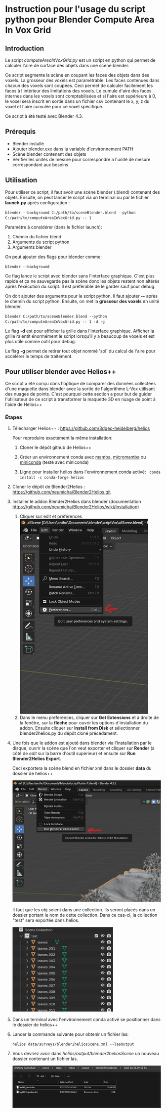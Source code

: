 # Instruction pour l'usage du script python pour Blender Compute Area In Vox Grid

## Introduction
Le script *computeAreaInVoxGrid.py* est un script en python qui permet de calculer l'aire de surface des objets dans une scène blender.

Ce script segmente la scène en coupant les faces des objets dans des voxels. La grosseur des voxels est paramétrable. Les faces contenues dans chacun des voxels sont coupées. Ceci permet de calculer facilement les faces à l'intérieur des limitations des voxels. Le cumule d'aire des faces internes dans les voxels sont comptabilisées et si l'aire est supérieure à 0, le voxel sera inscrit en sortie dans un fichier csv contenant le x, y, z du voxel et l'aire cumulée pour ce voxel spécifique.

Ce script à été testé avec Blender 4.3.
## Prérequis
- Blender installé
- Ajouter blender.exe dans la variable d'environnement PATH
- Scène blender contenant des objets
- Vérifier les unités de mesure pour correspondre a l'unité de mesure correspondant aux besoins
## Utilisation
Pour utiliser ce script, il faut avoir une scène blender (.blend) contenant des objets. Ensuite, on peut lancer le script via un terminal ou par le fichier **launch.py** après configuration :

`blender --background C:/path/to/sceneBlender.blend --python C:/path/to/computeAreaInVoxGrid.py -- 1`

Paramètre à considérer (dans le fichier launch):

1. Chemin du fichier blend
2. Arguments du script python
3. Arguments blender

On peut ajouter des flags pour blender comme:

`blender --background`

Ce flag lance le script avec blender sans l'interface graphique. C'est plus rapide et ça ne sauvegarde pas la scène donc les objets restent non altérés après l'exécution du script. Il est préférable de le garder sauf pour debug.

On doit ajouter des arguments pour le script python. Il faut ajouter **--** après le chemin du script python. Ensuite, on met la **grosseur des voxels** en unité blender.

`blender C:/path/to/sceneBlender.blend --python C:/path/to/computeAreaInVoxGrid.py -- 1 -d -g`

Le flag **-d** est pour afficher la grille dans l'interface graphique. Afficher la grille ralentit énormément le script lorsqu'il y a beaucoup de voxels et est plus utile comme outil pour debug.

Le flag **-g**  permet de retirer tout objet nommé 'sol' du calcul de l'aire pour accélérer le temps de traitement.

## Pour utiliser blender avec Helios++

Ce script a été conçu dans l'optique de comparer des données collectées d'une maquette dans blender avec la sortie de l'algorithme L-Vox utilisant des nuages de points. C'est pourquoi cette section a pour but de guider l'utilisateur de ce script à transformer la maquette 3D en nuage de point à l'aide de Helios++

### Étapes

1. Télécharger Helios++ : https://github.com/3dgeo-heidelberg/helios

   Pour reproduire exactement la même installation:

   1. Cloner le dépôt github de Helios++

   2. Créer un environnement conda avec [mamba](https://mamba.readthedocs.io/en/latest/installation/mamba-installation.html), [micromamba](https://mamba.readthedocs.io/en/latest/installation/micromamba-installation.html) ou [miniconda](https://www.anaconda.com/docs/main) (testé avec miniconda)

   3. Ligne pour installer helios dans l'environnement conda activé:
      ``` conda install -c conda-forge helios```

2. Cloner le dépôt de Blender2Helios : https://github.com/neumicha/Blender2Helios.git

3. Installer le addon Blender2Helios dans blender
   (documentation https://github.com/neumicha/Blender2Helios/wiki/Installation)

   1. Cliquer sur edit et préférences 
      ![screenshot](img/screenshot4.png)
   2. Dans le menu preferences, cliquer sur **Get Extensions** et à droite de la fenêtre, sur la **flèche** pour ouvrir les options d'installation du addon. Ensuite cliquer sur **Install from Disk** et sélectionner blender2helios.py du dépôt cloné précédament.

4. Une fois que le addon est ajouté dans blender via l'installation par le disque, ouvrir la scène que l'on veut exporter et cliquer sur **Render** (à côté de *edit* sur la barre d'outil supérieur) et ensuite sur **Run Blender2Helios Export**.

   Ceci exportera la scène blend en fichier xml dans le dossier **data** du dossier de helios++

   ![screenshot](img/screenshot1.png)

   Il faut que les obj soient dans une collection. Ils seront placés dans un dossier portant le nom de cette collection. Dans ce cas-ci, la collection "test" sera exportée dans helios.

   ![screenshot](img/screenshot2.png)

5. Dans un terminal avec l'environnement conda activé se positionner dans le dossier de helios++

6. Lancer la commande suivante pour obtenir un fichier las:

   `helios data/surveys/blender2heliosScene.xml --lasOutput`

7. Vous devriez avoir dans *helios/output/blender2heliosScene* un nouveau dossier contenant un fichier las.

   ![screenshot](img/screenshot3.png)
